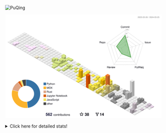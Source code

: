 ![PuQing](https://user-images.githubusercontent.com/27223114/171565019-9a56fae6-b08b-421f-99db-7e830da42371.png)

![](./profile-3d-contrib/profile-season-animate.svg)

<details>
<summary>Click here for detailed stats!</summary>

<!--START_SECTION:waka-->
![Lines of code](https://img.shields.io/badge/From%20Hello%20World%20I%27ve%20Written-1.4%20million%20lines%20of%20code-blue)

**🐱 My GitHub Data** 

> 📦 279.4 kB Used in GitHub's Storage 
 > 
> 🏆 181 Contributions in the Year 2024
 > 
> 🚫 Not Opted to Hire
 > 
> 📜 46 Public Repositories 
 > 
> 🔑 27 Private Repositories 
 > 
**I'm an Early 🐤** 

```text
🌞 Morning                536 commits         ██░░░░░░░░░░░░░░░░░░░░░░░   07.66 % 
🌆 Daytime                3244 commits        ████████████░░░░░░░░░░░░░   46.34 % 
🌃 Evening                1373 commits        █████░░░░░░░░░░░░░░░░░░░░   19.61 % 
🌙 Night                  1848 commits        ███████░░░░░░░░░░░░░░░░░░   26.40 % 
```


📊 **This Week I Spent My Time On** 

```text
💬 Programming Languages: 
Jupyter Notebook         4 hrs 25 mins       ████████████░░░░░░░░░░░░░   47.27 % 
Python                   2 hrs 49 mins       ████████░░░░░░░░░░░░░░░░░   30.10 % 
Markdown                 54 mins             ██░░░░░░░░░░░░░░░░░░░░░░░   09.68 % 
C++                      47 mins             ██░░░░░░░░░░░░░░░░░░░░░░░   08.45 % 
Objective-C              11 mins             █░░░░░░░░░░░░░░░░░░░░░░░░   02.08 % 

🔥 Editors: 
VS Code                  8 hrs 27 mins       ███████████████████████░░   90.32 % 
Obsidian                 54 mins             ██░░░░░░░░░░░░░░░░░░░░░░░   09.68 % 

💻 Operating System: 
WSL                      8 hrs 27 mins       ███████████████████████░░   90.32 % 
Windows                  54 mins             ██░░░░░░░░░░░░░░░░░░░░░░░   09.68 % 
```


<!--END_SECTION:waka-->
</details>
